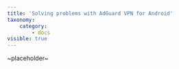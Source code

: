 ```yaml
---
title: 'Solving problems with AdGuard VPN for Android'
taxonomy:
    category:
        - docs
visible: true
---
```


~placeholder~